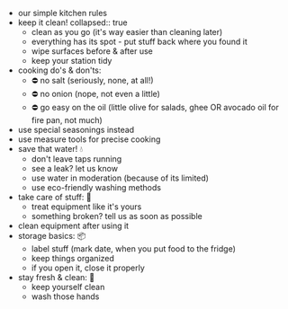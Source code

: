 - our simple kitchen rules
- keep it clean!
  collapsed:: true
	- clean as you go (it's way easier than cleaning later)
	- everything has its spot - put stuff back where you found it
	- wipe surfaces before & after use
	- keep your station tidy
- cooking do's & don'ts:
	- ⛔️ no salt (seriously, none, at all!)
	- ⛔️ no onion (nope, not even a little)
	- ⛔️ go easy on the oil (little olive for salads, ghee OR avocado oil for fire pan, not much)
- use special seasonings instead
- use measure tools for precise cooking
- save that water! 💧
	- don't leave taps running
	- see a leak? let us know
	- use water in moderation (because of its limited)
	- use eco-friendly washing methods
- take care of stuff: 🔧
	- treat equipment like it's yours
	- something broken? tell us as soon as possible
- clean equipment after using it
- storage basics: 📦
	- label stuff (mark date, when you put food to the fridge)
	- keep things organized
	- if you open it, close it properly
- stay fresh & clean: 👕
	- keep yourself clean
	- wash those hands